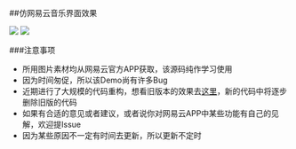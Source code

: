 ##仿网易云音乐界面效果

![](https://img.shields.io/badge/license-Apache%202-blue.svg)
![](https://img.shields.io/badge/API-19-orange.svg)

###注意事项
- 所用图片素材均从网易云官方APP获取，该源码纯作学习使用
- 因为时间匆促，所以该Demo尚有许多Bug
- 近期进行了大规模的代码重构，想看旧版本的效果去[这里](http://download.csdn.net/detail/wei_smile/9500163)，新的代码中将逐步删除旧版的代码
- 如果有合适的意见或者建议，或者说你对网易云APP中某些功能有自己的见解，欢迎提Issue
- 因为某些原因不一定有时间去更新，所以更新不定时


 
